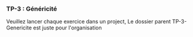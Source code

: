 <h3>TP-3 : Généricité </h3>
<p>Veuillez lancer chaque exercice dans un project, Le dossier parent TP-3-Genericite est juste pour l'organisation</p>
